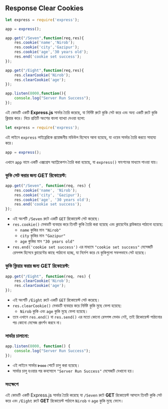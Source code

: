 ## **Response Clear Cookies**

```jsx
let express = require('express');

app = express();

app.get("/Seven",function(req,res){
    res.cookie('name','Nirob');
    res.cookie('city','Gazipur');
    res.cookie('age','30 years old');
    res.end('cookie set success');
});

app.get("/Eight",function(req,res){
    res.clearCookie('Nirob');
    res.clearCookie('age');
});

app.listen(8000,function(){
    console.log("Server Run Success");
});
```

এই কোডটি একটি **Express.js** সার্ভার তৈরি করেছে, যা নির্দিষ্ট রুটে কুকি সেট করে এবং অন্য একটি রুটে কুকি ক্লিয়ার করে। নিচে প্রতিটি অংশের বাংলা ব্যাখ্যা দেওয়া হলো:

```jsx
let express = require('express');
```

এই লাইনে `express` লাইব্রেরিকে প্রয়োজনীয় মডিউল হিসেবে আনা হয়েছে, যা ওয়েব সার্ভার তৈরি করতে সাহায্য করে।

```jsx
app = express();
```

এখানে `app` নামে একটি এক্সপ্রেস অ্যাপ্লিকেশন তৈরি করা হয়েছে, যা `express()` ফাংশনের মাধ্যমে পাওয়া যায়।

### কুকি সেট করার জন্য GET রিকোয়েস্ট:

```jsx
app.get("/Seven", function(req, res) {
    res.cookie('name', 'Nirob');
    res.cookie('city', 'Gazipur');
    res.cookie('age', '30 years old');
    res.end('cookie set success');
});
```

- এই অংশটি `/Seven` রুটে একটি `GET` রিকোয়েস্ট সেট করেছে।
- `res.cookie()` মেথডটি ব্যবহার করে তিনটি কুকি তৈরি করা হয়েছে এবং ক্লায়েন্টের ব্রাউজারে পাঠানো হয়েছে:
    - `name` কুকির মান `"Nirob"`
    - `city` কুকির মান `"Gazipur"`
    - `age` কুকির মান `"30 years old"`
- `res.end('cookie set success')` এর মাধ্যমে `"cookie set success"` মেসেজটি রেসপন্স হিসেবে ক্লায়েন্টের কাছে পাঠানো হচ্ছে, যা নির্দেশ করে যে কুকিগুলো সফলভাবে সেট হয়েছে।

### কুকি ক্লিয়ার করার জন্য GET রিকোয়েস্ট:

```jsx
app.get("/Eight", function(req, res) {
    res.clearCookie('Nirob');
    res.clearCookie('age');
});
```

- এই অংশটি `/Eight` রুটে একটি `GET` রিকোয়েস্ট সেট করেছে।
- `res.clearCookie()` মেথডটি ব্যবহার করে নির্দিষ্ট কুকি মুছে ফেলা হয়েছে:
    - `Nirob` কুকি এবং `age` কুকি মুছে ফেলা হয়েছে।
- তবে এখানে `res.end()` বা `res.send()` এর মতো কোনো রেসপন্স মেথড নেই, তাই রিকোয়েস্ট পাঠানোর পর কোনো মেসেজ প্রদর্শন করবে না।

### সার্ভার চালানো:

```jsx
app.listen(8000, function() {
    console.log("Server Run Success");
});

```

- এই লাইনে সার্ভার **৮০০০** পোর্টে চালু করা হয়েছে।
- সার্ভার চালু হওয়ার পর কনসোলে `"Server Run Success"` মেসেজটি দেখানো হয়।

### সংক্ষেপে

এই কোডটি একটি Express.js সার্ভার তৈরি করেছে যা `/Seven` রুটে **GET** রিকোয়েস্ট আসলে তিনটি কুকি সেট করে এবং `/Eight` রুটে **GET** রিকোয়েস্ট পাঠালে `Nirob` ও `age` কুকি মুছে ফেলে।